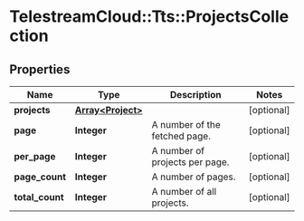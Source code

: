 # TelestreamCloud::Tts::ProjectsCollection

## Properties
Name | Type | Description | Notes
------------ | ------------- | ------------- | -------------
**projects** | [**Array&lt;Project&gt;**](Project.md) |  | [optional] 
**page** | **Integer** | A number of the fetched page. | [optional] 
**per_page** | **Integer** | A number of projects per page. | [optional] 
**page_count** | **Integer** | A number of pages. | [optional] 
**total_count** | **Integer** | A number of all projects. | [optional] 



